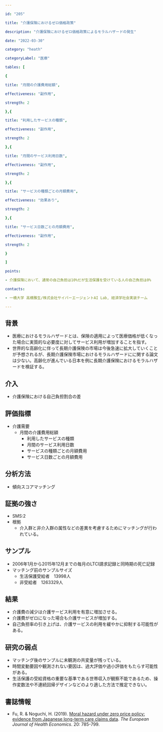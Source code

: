 ```yaml
---

id: "205"

title: "介護保険におけるゼロ価格政策"

description: "介護保険におけるゼロ価格政策によるモラルハザードの発生"

date: "2022-03-30"

category: "heath"

categoryLabel: "医療"

tables: [

{

title: "月間の介護費用総額",

effectiveness: "副作用",

strength: 2

},{

title: "利用したサービスの種類",

effectiveness: "副作用",

strength: 2

},{

title: "月間のサービス利用日数",

effectiveness: "副作用",

strength: 2

},{

title: "サービスの種類ごとの月額費用",

effectiveness: "効果あり",

strength: 2

},{

title: "サービス日数ごとの月額費用",

effectiveness: "副作用",

strength: 2

}

]

points:

- 介護保険において、通常の自己負担は10%だが生活保護を受けている人の自己負担は0%

contacts:

- 一橋大学 高橋雅生/株式会社サイバーエージェントAI Lab, 経済学社会実装チーム

---
```


## 背景

- 医療におけるモラルハザードとは、保険の適用によって医療価格が低くなった場合に実質的な必要度に対してサービス利用が増加することを指す。
- 世界的な高齢化に伴って長期介護保険の市場は今後急速に拡大していくことが予想されるが、長期介護保険市場におけるモラルハザードにに関する論文は少ない。高齢化が進んでいる日本を例に長期介護保険におけるモラルハザードを検証する。

## 介入

- 介護保険における自己負担割合の差

## 評価指標

- 介護需要
    - 月間の介護費用総額
        - 利用したサービスの種類
        - 月間のサービス利用日数
        - サービスの種類ごとの月額費用
        - サービス日数ごとの月額費用

## 分析方法

- 傾向スコアマッチング

## 証拠の強さ

- SMS:2
- 根拠
    - 介入群と非介入群の属性などの差異を考慮するためにマッチングが行われている。

## サンプル
- 2006年1月から2015年12月までの毎月のLTCI請求記録と同時期の死亡記録
- マッチング前のサンプルサイズ
    - 生活保護受給者　13998人
    - 非受給者　1263329人

## 結果

- 介護費の減少は介護サービス利用を有意に増加させる。
- 介護費がゼロになった場合も介護サービスが増加する。
- 自己負担率の引き上げは、介護サービスの利用を緩やかに抑制する可能性がある。


## 研究の弱点

- マッチング後のサンプルに未観測の共変量が残っている。
- 時間変動要因や観測されない要因は、過大評価や過小評価をもたらす可能性がある。
- 生活保護の受給資格の重要な基準である世帯収入が観察不能であるため、操作変数法や不連続回帰デザインなどのより適した方法で推定できない。

## 書誌情報

- Fu, R. & Noguchi, H. (2019). [Moral hazard under zero price policy: evidence from Japanese long-term care claims data](https://link.springer.com/article/10.1007/s10198-019-01041-6). *The European Journal of Health Economics*. 20: 785-799.